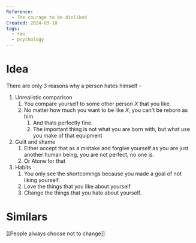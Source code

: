 ```yaml
---
Reference:
  - The courage to be disliked
Created: 2024-03-18
tags:
  - raw
  - psychology
---
```

# Idea

There are only 3 reasons why a person hates himself - 
1. Unrealistic comparison
	1. You compare yourself to some other person *X* that you like.
	2. No matter how much you want to be like *X*, you can't be reborn as him
		1. And thats perfectly fine.
		2. The important thing is not what you are born with, but what use you make of that equipment
2. Guilt and shame 
	1. Either accept that as a mistake and forgive yourself as you are just another human being, you are not perfect, no one is.
	2. Or Atone for that
3. Habits
	1. You only see the shortcomings because you made a goal of not liking yourself.
	2. Love the things that you like about yourself
	3. Change the things that you hate about yourself.

# Similars

[[People always choose not to change]]
